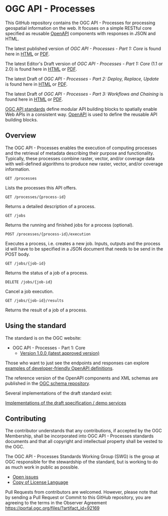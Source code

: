 # OGC API - Processes

This GitHub repository contains the OGC API - Processes for processing geospatial information on the web. It focuses on a simple RESTful core specified
as reusable [OpenAPI](http://openapis.org) components with responses in JSON and HTML.

The latest published version of _OGC API - Processes - Part 1: Core_ is found here in [HTML](https://docs.ogc.org/is/18-062r2/18-062r2.html) or [PDF](https://docs.ogc.org/is/18-062r2/18-062r2.pdf).

The latest Editor's Draft version of _OGC API - Processes - Part 1: Core_ (1.1 or 2.0) is found here in [HTML](https://docs.ogc.org/DRAFTS/18-062.html) or [PDF](https://docs.ogc.org/DRAFTS/18-062.pdf).

The latest Draft of _OGC API - Processes - Part 2: Deploy, Replace, Update_ is found here in [HTML](http://docs.ogc.org/DRAFTS/20-044.html) or [PDF](http://docs.ogc.org/DRAFTS/20-044.pdf).

The latest Draft of _OGC API - Processes - Part 3: Workflows and Chaining_ is found here in [HTML](https://opengeospatial.github.io/ogcna-auto-review/21-009.html) or [PDF](https://opengeospatial.github.io/ogcna-auto-review/21-009.pdf).

[OGC API standards](https://ogcapi.ogc.org) define modular API building blocks to spatially enable Web APIs
in a consistent way. [OpenAPI](http://openapis.org) is used to define the reusable
API building blocks.

## Overview

The OGC API - Processes enables the execution of computing processes and the retrieval of metadata describing their purpose and functionality.
Typically, these processes combine raster, vector, and/or coverage data with well-defined algorithms to produce new raster, vector, and/or coverage information.

```
GET /processes
```

Lists the processes this API offers.

```
GET /processes/{process-id}
```

Returns a detailed description of a process.

```
GET /jobs
```

Returns the running and finished jobs for a process (optional).

```
POST /processes/{process-id}/execution
```

Executes a process, i.e. creates a new job. Inputs, outputs and the process id will have to be specified in
a JSON document that needs to be send in the POST body.

```
GET /jobs/{job-id}
```

Returns the status of a job of a process.

```
DELETE /jobs/{job-id}
```

Cancel a job execution.

```
GET /jobs/{job-id}/results
```

Returns the result of a job of a process.

## Using the standard


The standard is on the OGC website:

* OGC API - Processes - Part 1: Core
  * [Version 1.0.0 (latest approved version)](https://docs.ogc.org/is/18-062r2/18-062r2.html)

Those who want to just see the endpoints and responses can explore [examples of
developer-friendly OpenAPI definitions](https://ogcapi.ogc.org/processes).

The reference version of the OpenAPI components and XML schemas are published
in the [OGC schema repository](http://schemas.opengis.net/ogcapi/processes).

Several implementations of the draft standard exist:

[Implementations of the draft specification / demo services](./implementations.adoc)

## Contributing

The contributor understands that any contributions, if accepted by the OGC Membership, shall be incorporated into OGC API - Processes standards documents and that all copyright and intellectual property shall be vested to the OGC.

The OGC API - Processes Standards Working Group (SWG) is the group at OGC responsible for the stewardship of the standard, but is working to do as much work in public as possible.

* [Open issues](https://github.com/opengeospatial/ogcapi-processes/issues)
* [Copy of License Language](https://raw.githubusercontent.com/opengeospatial/ogcapi-processes/master/LICENSE)

Pull Requests from contributors are welcomed. However, please note that by sending a Pull Request or Commit to this GitHub repository, you are agreeing to the terms in the Observer Agreement https://portal.ogc.org/files/?artifact_id=92169

